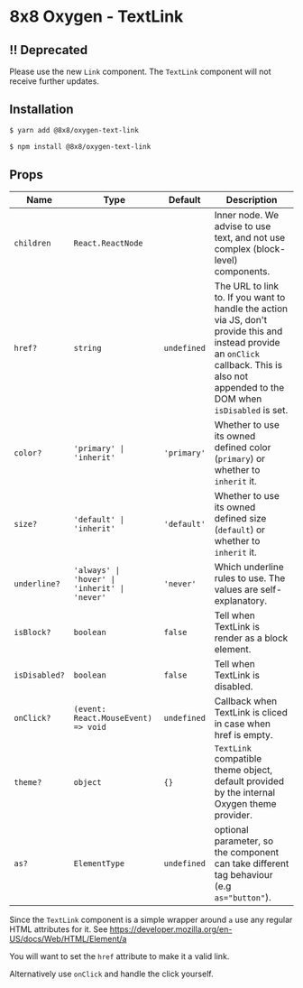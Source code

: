 # 8x8 Oxygen - TextLink

## !! Deprecated

Please use the new `Link` component. The `TextLink` component will not receive further updates.

## Installation

```sh
$ yarn add @8x8/oxygen-text-link
```

```sh
$ npm install @8x8/oxygen-text-link
```

## Props

| Name          | Type                                          | Default     | Description                                                                                                                                                                               |
| ------------- | --------------------------------------------- | ----------- | ----------------------------------------------------------------------------------------------------------------------------------------------------------------------------------------- |
| `children`    | `React.ReactNode`                             |             | Inner node. We advise to use text, and not use complex (block-level) components.                                                                                                          |
| `href?`       | `string`                                      | `undefined` | The URL to link to. If you want to handle the action via JS, don't provide this and instead provide an `onClick` callback. This is also not appended to the DOM when `isDisabled` is set. |
| `color?`      | `'primary' \| 'inherit'`                      | `'primary'` | Whether to use its owned defined color (`primary`) or whether to `inherit` it.                                                                                                            |
| `size?`       | `'default' \| 'inherit'`                      | `'default'` | Whether to use its owned defined size (`default`) or whether to `inherit` it.                                                                                                             |
| `underline?`  | `'always' \| 'hover' \| 'inherit' \| 'never'` | `'never'`   | Which underline rules to use. The values are self-explanatory.                                                                                                                            |
| `isBlock?`    | `boolean`                                     | `false`     | Tell when TextLink is render as a block element.                                                                                                                                          |
| `isDisabled?` | `boolean`                                     | `false`     | Tell when TextLink is disabled.                                                                                                                                                           |
| `onClick?`    | `(event: React.MouseEvent) => void`           | `undefined` | Callback when TextLink is cliced in case when href is empty.                                                                                                                              |
| `theme?`      | `object`                                      | `{}`        | `TextLink` compatible theme object, default provided by the internal Oxygen theme provider.                                                                                               |
| `as?`         | `ElementType`                                 | `undefined` | optional parameter, so the component can take different tag behaviour (e.g `as="button"`).                                                                                                |

Since the `TextLink` component is a simple wrapper around `a` use any regular HTML attributes for it. See https://developer.mozilla.org/en-US/docs/Web/HTML/Element/a

You will want to set the `href` attribute to make it a valid link.

Alternatively use `onClick` and handle the click yourself.
